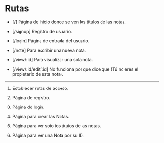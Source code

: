# Rutas

- [/] Página de inicio donde se ven los títulos de las notas.

- [/signup] Registro de usuario.

- [/login] Página de entrada del usuario.

- [/note] Para escribir una nueva nota.

- [/view/:id] Para visualizar una sola nota.

- [/view/:id/edit/:id] No funciona por que dice que (Tú no eres el propietario de esta nota).

---

1. Establecer rutas de acceso.

2. Página de registro.

3. Página de login.

4. Página para crear las Notas.

5. Página para ver solo los títulos de las notas.

6. Página para ver una Nota por su ID.
